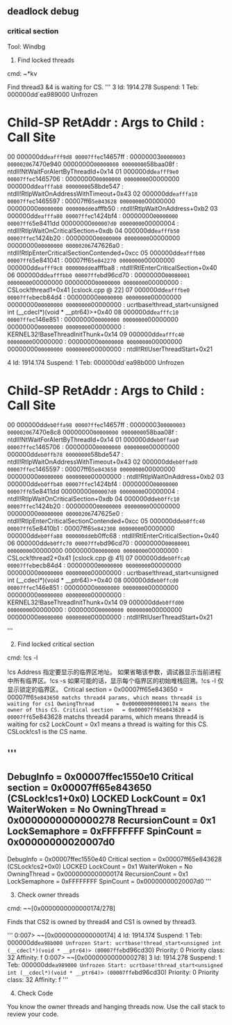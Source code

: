 ## deadlock debug

### critical section

Tool: Windbg

1. Find locked threads

cmd: ~*kv

Find thread3 &4 is waiting for CS.
'''
   3  Id: 1914.278 Suspend: 1 Teb: 000000dd`ea989000 Unfrozen
 # Child-SP          RetAddr           : Args to Child                                                           : Call Site
00 000000dd`eafff9d8 00007ffe`c14657ff : 00000003`00000003 00000206`7470e940 00000000`00000000 00000000`58baa08f : ntdll!NtWaitForAlertByThreadId+0x14
01 000000dd`eafff9e0 00007ffe`c1465706 : 00000000`00000000 00000000`00000000 000000dd`eafffab8 00000000`58bde547 : ntdll!RtlpWaitOnAddressWithTimeout+0x43
02 000000dd`eafffa10 00007ffe`c1465597 : 00007ff6`5e843628 00000000`00000000 00000000`00000000 000000dd`eafffb50 : ntdll!RtlpWaitOnAddress+0xb2
03 000000dd`eafffa80 00007ffe`c1424bf4 : 00000000`00000000 00007ff6`5e8411dd 00000000`000007d0 00000000`00000004 : ntdll!RtlpWaitOnCriticalSection+0xdb
04 000000dd`eafffb50 00007ffe`c1424b20 : 00000000`00000000 00000000`00000000 00000000`00000000 00000206`747626a0 : ntdll!RtlpEnterCriticalSectionContended+0xcc
05 000000dd`eafffb80 00007ff6`5e841041 : 00007ff6`5e842270 00000000`00000000 000000dd`eafff9c8 000000dd`eafffba8 : ntdll!RtlEnterCriticalSection+0x40
06 000000dd`eafffbb0 00007ffe`bd96cd70 : 00000000`00080001 00000000`00000000 00000000`00000000 00000000`00000000 : CSLock!thread1+0x41 [cslock.cpp @ 22]
07 000000dd`eafffbe0 00007ffe`becb84d4 : 00000000`00000000 00000000`00000000 00000000`00000000 00000000`00000000 : ucrtbase!thread_start<unsigned int (__cdecl*)(void * __ptr64)>+0x40
08 000000dd`eafffc10 00007ffe`c146e851 : 00000000`00000000 00000000`00000000 00000000`00000000 00000000`00000000 : KERNEL32!BaseThreadInitThunk+0x14
09 000000dd`eafffc40 00000000`00000000 : 00000000`00000000 00000000`00000000 00000000`00000000 00000000`00000000 : ntdll!RtlUserThreadStart+0x21

   4  Id: 1914.174 Suspend: 1 Teb: 000000dd`ea98b000 Unfrozen
 # Child-SP          RetAddr           : Args to Child                                                           : Call Site
00 000000dd`eb0ffa98 00007ffe`c14657ff : 00000003`00000003 00000206`7470e8c8 00000000`00000000 00000000`58baa08f : ntdll!NtWaitForAlertByThreadId+0x14
01 000000dd`eb0ffaa0 00007ffe`c1465706 : 00000000`00000000 00000000`00000000 000000dd`eb0ffb78 00000000`58bde547 : ntdll!RtlpWaitOnAddressWithTimeout+0x43
02 000000dd`eb0ffad0 00007ffe`c1465597 : 00007ff6`5e843650 00000000`00000000 00000000`00000000 00000000`00000000 : ntdll!RtlpWaitOnAddress+0xb2
03 000000dd`eb0ffb40 00007ffe`c1424bf4 : 00000000`00000000 00007ff6`5e8411dd 00000000`000007d0 00000000`00000004 : ntdll!RtlpWaitOnCriticalSection+0xdb
04 000000dd`eb0ffc10 00007ffe`c1424b20 : 00000000`00000000 00000000`00000000 00000000`00000000 00000206`747625e0 : ntdll!RtlpEnterCriticalSectionContended+0xcc
05 000000dd`eb0ffc40 00007ff6`5e8410b1 : 00007ff6`5e842308 00000000`00000000 000000dd`eb0ffa88 000000dd`eb0ffc68 : ntdll!RtlEnterCriticalSection+0x40
06 000000dd`eb0ffc70 00007ffe`bd96cd70 : 00000000`00080001 00000000`00000000 00000000`00000000 00000000`00000000 : CSLock!thread2+0x41 [cslock.cpp @ 41]
07 000000dd`eb0ffca0 00007ffe`becb84d4 : 00000000`00000000 00000000`00000000 00000000`00000000 00000000`00000000 : ucrtbase!thread_start<unsigned int (__cdecl*)(void * __ptr64)>+0x40
08 000000dd`eb0ffcd0 00007ffe`c146e851 : 00000000`00000000 00000000`00000000 00000000`00000000 00000000`00000000 : KERNEL32!BaseThreadInitThunk+0x14
09 000000dd`eb0ffd00 00000000`00000000 : 00000000`00000000 00000000`00000000 00000000`00000000 00000000`00000000 : ntdll!RtlUserThreadStart+0x21

'''

2. Find locked critical section

cmd: !cs -l

!cs Address 指定要显示的临界区地址。 如果省略该参数，调试器显示当前进程中所有临界区。!cs -s 如果可能的话，显示每个临界区的初始堆栈回溯。!cs -l 仅显示锁定的临界区。
Critical section   = 0x00007ff65e843650 = 00007ff6`5e843650 matchs thread4 params, which means thread4 is waiting for cs1
OwningThread       = 0x0000000000000174 means the owner of this CS.
Critical section   = 0x00007ff65e843628 = 00007ff6`5e843628 matchs thread4 params, which means thread4 is waiting for cs2
LockCount          = 0x1 means a thread is waiting for this CS.
CSLock!cs1 is the CS name.

'''
-----------------------------------------
DebugInfo          = 0x00007ffec1550e10
Critical section   = 0x00007ff65e843650 (CSLock!cs1+0x0)
LOCKED
LockCount          = 0x1
WaiterWoken        = No
OwningThread       = 0x0000000000000278
RecursionCount     = 0x1
LockSemaphore      = 0xFFFFFFFF
SpinCount          = 0x00000000020007d0
-----------------------------------------
DebugInfo          = 0x00007ffec1550e40
Critical section   = 0x00007ff65e843628 (CSLock!cs2+0x0)
LOCKED
LockCount          = 0x1
WaiterWoken        = No
OwningThread       = 0x0000000000000174
RecursionCount     = 0x1
LockSemaphore      = 0xFFFFFFFF
SpinCount          = 0x00000000020007d0
'''

3. Check owner threads

cmd: ~~[0x0000000000000174/278]

Finds that CS2 is owned by thread4 and CS1 is owned by thread3.

'''
0:007> ~~[0x0000000000000174]
   4  Id: 1914.174 Suspend: 1 Teb: 000000dd`ea98b000 Unfrozen
      Start: ucrtbase!thread_start<unsigned int (__cdecl*)(void * __ptr64)> (00007ffe`bd96cd30)
      Priority: 0  Priority class: 32  Affinity: f
0:007> ~~[0x0000000000000278]
   3  Id: 1914.278 Suspend: 1 Teb: 000000dd`ea989000 Unfrozen
      Start: ucrtbase!thread_start<unsigned int (__cdecl*)(void * __ptr64)> (00007ffe`bd96cd30)
      Priority: 0  Priority class: 32  Affinity: f
'''

4. Check Code

You know the owner threads and hanging threads now. Use the call stack to review your code.